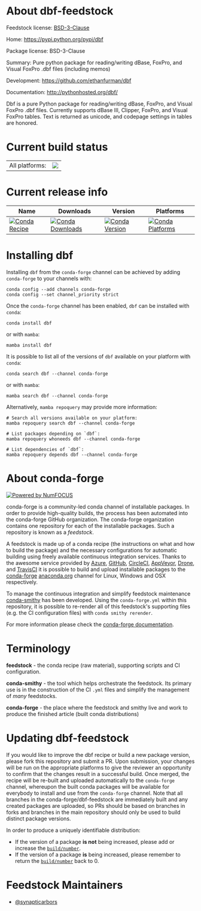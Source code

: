 About dbf-feedstock
===================

Feedstock license: [BSD-3-Clause](https://github.com/conda-forge/dbf-feedstock/blob/main/LICENSE.txt)

Home: https://pypi.python.org/pypi/dbf

Package license: BSD-3-Clause

Summary: Pure python package for reading/writing dBase, FoxPro, and Visual FoxPro .dbf files (including memos)

Development: https://github.com/ethanfurman/dbf

Documentation: http://pythonhosted.org/dbf/

Dbf is a pure Python package for reading/writing dBase, FoxPro, and
Visual FoxPro .dbf files. Currently supports dBase III, Clipper, FoxPro,
and Visual FoxPro tables. Text is returned as unicode, and codepage settings
in tables are honored.

Current build status
====================


<table><tr><td>All platforms:</td>
    <td>
      <a href="https://dev.azure.com/conda-forge/feedstock-builds/_build/latest?definitionId=5302&branchName=main">
        <img src="https://dev.azure.com/conda-forge/feedstock-builds/_apis/build/status/dbf-feedstock?branchName=main">
      </a>
    </td>
  </tr>
</table>

Current release info
====================

| Name | Downloads | Version | Platforms |
| --- | --- | --- | --- |
| [![Conda Recipe](https://img.shields.io/badge/recipe-dbf-green.svg)](https://anaconda.org/conda-forge/dbf) | [![Conda Downloads](https://img.shields.io/conda/dn/conda-forge/dbf.svg)](https://anaconda.org/conda-forge/dbf) | [![Conda Version](https://img.shields.io/conda/vn/conda-forge/dbf.svg)](https://anaconda.org/conda-forge/dbf) | [![Conda Platforms](https://img.shields.io/conda/pn/conda-forge/dbf.svg)](https://anaconda.org/conda-forge/dbf) |

Installing dbf
==============

Installing `dbf` from the `conda-forge` channel can be achieved by adding `conda-forge` to your channels with:

```
conda config --add channels conda-forge
conda config --set channel_priority strict
```

Once the `conda-forge` channel has been enabled, `dbf` can be installed with `conda`:

```
conda install dbf
```

or with `mamba`:

```
mamba install dbf
```

It is possible to list all of the versions of `dbf` available on your platform with `conda`:

```
conda search dbf --channel conda-forge
```

or with `mamba`:

```
mamba search dbf --channel conda-forge
```

Alternatively, `mamba repoquery` may provide more information:

```
# Search all versions available on your platform:
mamba repoquery search dbf --channel conda-forge

# List packages depending on `dbf`:
mamba repoquery whoneeds dbf --channel conda-forge

# List dependencies of `dbf`:
mamba repoquery depends dbf --channel conda-forge
```


About conda-forge
=================

[![Powered by
NumFOCUS](https://img.shields.io/badge/powered%20by-NumFOCUS-orange.svg?style=flat&colorA=E1523D&colorB=007D8A)](https://numfocus.org)

conda-forge is a community-led conda channel of installable packages.
In order to provide high-quality builds, the process has been automated into the
conda-forge GitHub organization. The conda-forge organization contains one repository
for each of the installable packages. Such a repository is known as a *feedstock*.

A feedstock is made up of a conda recipe (the instructions on what and how to build
the package) and the necessary configurations for automatic building using freely
available continuous integration services. Thanks to the awesome service provided by
[Azure](https://azure.microsoft.com/en-us/services/devops/), [GitHub](https://github.com/),
[CircleCI](https://circleci.com/), [AppVeyor](https://www.appveyor.com/),
[Drone](https://cloud.drone.io/welcome), and [TravisCI](https://travis-ci.com/)
it is possible to build and upload installable packages to the
[conda-forge](https://anaconda.org/conda-forge) [anaconda.org](https://anaconda.org/)
channel for Linux, Windows and OSX respectively.

To manage the continuous integration and simplify feedstock maintenance
[conda-smithy](https://github.com/conda-forge/conda-smithy) has been developed.
Using the ``conda-forge.yml`` within this repository, it is possible to re-render all of
this feedstock's supporting files (e.g. the CI configuration files) with ``conda smithy rerender``.

For more information please check the [conda-forge documentation](https://conda-forge.org/docs/).

Terminology
===========

**feedstock** - the conda recipe (raw material), supporting scripts and CI configuration.

**conda-smithy** - the tool which helps orchestrate the feedstock.
                   Its primary use is in the construction of the CI ``.yml`` files
                   and simplify the management of *many* feedstocks.

**conda-forge** - the place where the feedstock and smithy live and work to
                  produce the finished article (built conda distributions)


Updating dbf-feedstock
======================

If you would like to improve the dbf recipe or build a new
package version, please fork this repository and submit a PR. Upon submission,
your changes will be run on the appropriate platforms to give the reviewer an
opportunity to confirm that the changes result in a successful build. Once
merged, the recipe will be re-built and uploaded automatically to the
`conda-forge` channel, whereupon the built conda packages will be available for
everybody to install and use from the `conda-forge` channel.
Note that all branches in the conda-forge/dbf-feedstock are
immediately built and any created packages are uploaded, so PRs should be based
on branches in forks and branches in the main repository should only be used to
build distinct package versions.

In order to produce a uniquely identifiable distribution:
 * If the version of a package **is not** being increased, please add or increase
   the [``build/number``](https://docs.conda.io/projects/conda-build/en/latest/resources/define-metadata.html#build-number-and-string).
 * If the version of a package **is** being increased, please remember to return
   the [``build/number``](https://docs.conda.io/projects/conda-build/en/latest/resources/define-metadata.html#build-number-and-string)
   back to 0.

Feedstock Maintainers
=====================

* [@synapticarbors](https://github.com/synapticarbors/)

